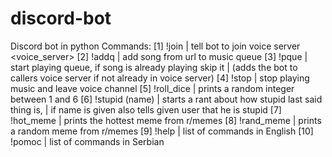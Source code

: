 # discord-bot
Discord bot in python
Commands:
    [1]  !join <server> | tell bot to join voice server <voice_server>
    [2]  !addq <url>    | add song from url to music queue
    [3]  !pque          | start playing queue, if song is already playing skip it 
                        | (adds the bot to callers voice server if not already in voice server)
    [4]  !stop          | stop playing music and leave voice channel
    [5]  !roll_dice     | prints a random integer between 1 and 6
    [6]  !stupid (name) | starts a rant about how stupid last said thing is, 
                        | if name is given also tells given user that he is stupid
    [7]  !hot_meme      | prints the hottest meme from r/memes
    [8]  !rand_meme     | prints a random meme from r/memes
    [9]  !help          | list of commands in English
    [10] !pomoc         | list of commands in Serbian

